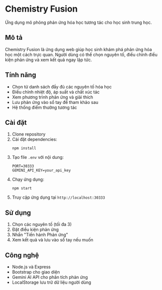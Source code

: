 # Chemistry Fusion

Ứng dụng mô phỏng phản ứng hóa học tương tác cho học sinh trung học.

## Mô tả

Chemistry Fusion là ứng dụng web giúp học sinh khám phá phản ứng hóa học một cách trực quan. Người dùng có thể chọn nguyên tố, điều chỉnh điều kiện phản ứng và xem kết quả ngay lập tức.

## Tính năng

- Chọn từ danh sách đầy đủ các nguyên tố hóa học
- Điều chỉnh nhiệt độ, áp suất và chất xúc tác
- Xem phương trình phản ứng và giải thích
- Lưu phản ứng vào sổ tay để tham khảo sau
- Hệ thống điểm thưởng tương tác

## Cài đặt

1. Clone repository
2. Cài đặt dependencies:
   ```
   npm install
   ```
3. Tạo file `.env` với nội dung:
   ```
   PORT=30333
   GEMINI_API_KEY=your_api_key
   ```
4. Chạy ứng dụng:
   ```
   npm start
   ```
5. Truy cập ứng dụng tại `http://localhost:30333`

## Sử dụng

1. Chọn các nguyên tố (tối đa 3)
2. Đặt điều kiện phản ứng
3. Nhấn "Tiến hành Phản ứng"
4. Xem kết quả và lưu vào sổ tay nếu muốn

## Công nghệ

- Node.js và Express
- Bootstrap cho giao diện
- Gemini AI API cho phân tích phản ứng
- LocalStorage lưu trữ dữ liệu người dùng
